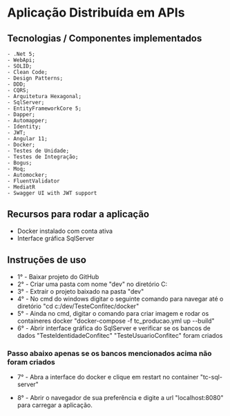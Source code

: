 # Aplicação Distribuída em APIs
 
## Tecnologias / Componentes implementados

    - .Net 5;
    - WebApi;
    - SOLID;
    - Clean Code;
    - Design Patterns;
    - DDD;
    - CQRS;
    - Arquitetura Hexagonal;
    - SqlServer;
    - EntityFrameworkCore 5;
    - Dapper;
    - Automapper;
    - Identity;
    - JWT;
    - Angular 11;
    - Docker;
    - Testes de Unidade;
    - Testes de Integração;
    - Bogus;
    - Moq;
    - Automocker;
    - FluentValidator
    - MediatR
    - Swagger UI with JWT support

## Recursos para rodar a aplicação

   - Docker instalado com conta ativa
   - Interface gráfica SqlServer


## Instruções de uso

   - 1° - Baixar projeto do GitHub
   - 2° - Criar uma pasta com nome "dev" no diretório C:
   - 3° - Extrair o projeto baixado na pasta "dev"
   - 4° - No cmd do windows digitar o seguinte comando para navegar até o diretório "cd c:/dev/TesteConfitec/docker"
   - 5° - Ainda no cmd, digitar o comando para criar imagem e rodar os containeres docker "docker-compose -f tc_producao.yml up --build"
   - 6° - Abrir interface gráfica do SqlServer e verificar se os bancos de dados "TesteIdentidadeConfitec" "TesteUsuarioConfitec" foram criados

### Passo abaixo apenas se os bancos mencionados acima não foram criados
   - 7° - Abra a interface do docker e clique em restart no container "tc-sql-server"

   - 8° - Abrir o navegador de sua preferência e digite a url "localhost:8080" para carregar a aplicação.
